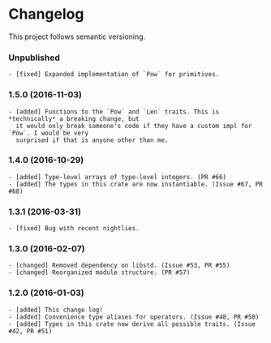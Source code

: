 # Changelog

This project follows semantic versioning.

### Unpublished
    - [fixed] Expanded implementation of `Pow` for primitives.

### 1.5.0 (2016-11-03)
    - [added] Functions to the `Pow` and `Len` traits. This is *technically* a breaking change, but
      it would only break someone's code if they have a custom impl for `Pow`. I would be very
      surprised if that is anyone other than me.

### 1.4.0 (2016-10-29)
    - [added] Type-level arrays of type-level integers. (PR #66)
    - [added] The types in this crate are now instantiable. (Issue #67, PR #68)

### 1.3.1 (2016-03-31)
    - [fixed] Bug with recent nightlies.

### 1.3.0 (2016-02-07)
    - [changed] Removed dependency on libstd. (Issue #53, PR #55)
    - [changed] Reorganized module structure. (PR #57)


### 1.2.0 (2016-01-03)
    - [added] This change log!
    - [added] Convenience type aliases for operators. (Issue #48, PR #50)
    - [added] Types in this crate now derive all possible traits. (Issue #42, PR #51)
